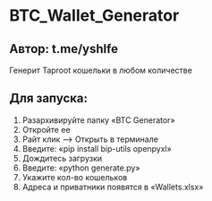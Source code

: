 # BTC_Wallet_Generator
## Автор: t.me/yshlfe

Генерит Taproot кошельки в любом количестве

## Для запуска:
1. Разархивируйте папку «BTC Generator»
2. Откройте ее
3. Райт клик —> Открыть в терминале
3. Введите: «pip install bip-utils openpyxl»
4. Дождитесь загрузки
5. Введите: «python generate.py»
6. Укажите кол-во кошельков
7. Адреса и приватники появятся в «Wallets.xlsx»
